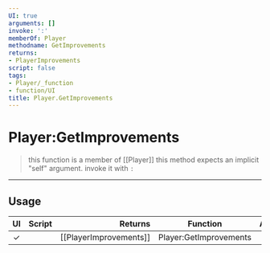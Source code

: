 ```yaml
---
UI: true
arguments: []
invoke: ':'
memberOf: Player
methodname: GetImprovements
returns:
- PlayerImprovements
script: false
tags:
- Player/_function
- function/UI
title: Player.GetImprovements
---
```

# Player:GetImprovements
> this function is a member of [[Player]]
> this method expects an implicit "self" argument. invoke it with `:`
-----
## Usage
|  UI | Script | Returns | Function | Arguments |
|:---:|:------:|-------:|:--------:|:---------|
|✓| |[[PlayerImprovements]]|Player:GetImprovements||
